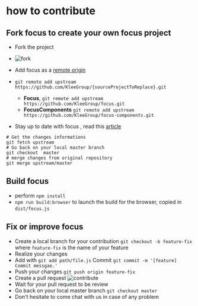 # how to contribute

## Fork focus to create your own focus project
- Fork the project
- ![fork](https://cloud.githubusercontent.com/assets/286966/9465819/2e2fda74-4b30-11e5-9311-3838cbdc07db.png)
- Add focus as a [remote origin](https://help.github.com/articles/configuring-a-remote-for-a-fork/)
- `git remote add upstream https://github.com/KleeGroup/{sourceProjectToReplace}.git` <br />
  - **Focus**, `git remote add upstream https://github.com/KleeGroup/focus.git`
  - **FocusComponents** `git remote add upstream https://github.com/KleeGroup/focus-components.git`

- Stay up to date with focus , read this [article](https://help.github.com/articles/syncing-a-fork/)
```
# Get the changes informations
git fetch upstream
# Go back on your local master branch
git checkout  master
# merge changes from original repository
git merge upstream/master
```

## Build focus
- perform `npm install`
- `npm run build:browser` to launch the build for the browser, copied in `dist/focus.js`

## Fix or improve focus
- Create a local branch for your contribution `git checkout -b feature-fix` where `feature-fix` is the name of your feature
-  Realize your changes
-  Add with `git add path/file.js` Commit `git commit -m '[feature] Commit messgae.'`
-  Push your changes `git push origin feature-fix`
-  Create a pull request
![contribute](https://cloud.githubusercontent.com/assets/286966/9466383/c3e98ff2-4b34-11e5-985e-ad6425619bc0.gif)
- Wait for your pull request to be review
- Go back on your local master branch `git checkout master`
- Don't hesitate to come chat with us in case of any problem
